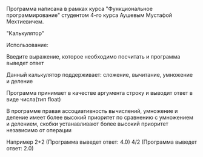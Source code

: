 

Программа написана в рамках курса "Функциональное программирование" студентом 4-го курса Аушевым Мустафой Мехтиевичем.

"Калькулятор"

Использование:

Введите выражение, которое необходимо посчитать и программа выведет ответ

Данный калькулятор поддерживает: сложение, вычитание, умножение и деление

Программа принимает в качестве аргумента строку и выводит ответ в виде числа(тип float)

В программе правая ассоциативность вычислений, умножение и деление имеет более высокий приоритет по сравнению с умножением и делением, скобки устанавливают более высокий приоритет независимо от операции

Например 2+2   (Программа выведет ответ: 4.0)
         4/2   (Программа выведет ответ: 2.0)